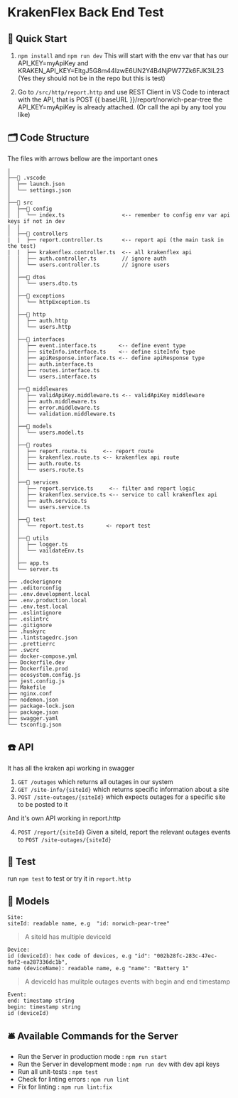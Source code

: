 # KrakenFlex Back End Test

## 🚀 Quick Start

1. `npm install` and `npm run dev` This will start with the env var that has our API_KEY=myApiKey and KRAKEN_API_KEY=EltgJ5G8m44IzwE6UN2Y4B4NjPW77Zk6FJK3lL23 (Yes they should not be in the repo but this is test)

2. Go to `/src/http/report.http` and use REST Client in VS Code to interact with the API, that is POST {{ baseURL }}/report/norwich-pear-tree the API_KEY=myApiKey is already attached. (Or call the api by any tool you like) 


## 🗂 Code Structure 

The files with arrows bellow are the important ones 


```
│
├──📂 .vscode
│  ├── launch.json
│  └── settings.json
│
├──📂 src
│  ├──📂 config
│  │  └── index.ts                  <-- remember to config env var api keys if not in dev
│  │
│  ├──📂 controllers
|  |  ├── report.controller.ts      <-- report api (the main task in the test)
|  |  ├── krakenflex.controller.ts  <-- all krakenflex api 
│  │  ├── auth.controller.ts        // ignore auth
│  │  └── users.controller.ts       // ignore users
│  │
│  ├──📂 dtos
│  │  └── users.dto.ts
│  │
│  ├──📂 exceptions
│  │  └── httpException.ts
│  │
│  ├──📂 http
│  │  ├── auth.http
│  │  └── users.http
│  │
│  ├──📂 interfaces
│  │  ├── event.interface.ts       <-- define event type
│  │  ├── siteInfo.interface.ts    <-- define siteInfo type
│  │  ├── apiResponse.interface.ts <-- define apiResponse type
│  │  ├── auth.interface.ts
│  │  ├── routes.interface.ts
│  │  └── users.interface.ts
│  │
│  ├──📂 middlewares
│  │  ├── validApiKey.middleware.ts <-- validApiKey middleware
│  │  ├── auth.middleware.ts
│  │  ├── error.middleware.ts
│  │  └── validation.middleware.ts
│  │
│  ├──📂 models
│  │  └── users.model.ts
│  │
│  ├──📂 routes
│  │  ├── report.route.ts     <-- report route
│  │  ├── krakenflex.route.ts <-- krakenflex api route
│  │  ├── auth.route.ts
│  │  └── users.route.ts
│  │
│  ├──📂 services
│  │  ├── report.service.ts     <-- filter and report logic
│  │  ├── krakenflex.service.ts <-- service to call krakenflex api
│  │  ├── auth.service.ts
│  │  └── users.service.ts
│  │
│  ├──📂 test
│  │  └── report.test.ts       <- report test 
│  │
│  ├──📂 utils
│  │  ├── logger.ts
│  │  └── vaildateEnv.ts
│  │
│  ├── app.ts
│  └── server.ts
│
├── .dockerignore
├── .editorconfig
├── .env.development.local
├── .env.production.local
├── .env.test.local
├── .eslintignore
├── .eslintrc
├── .gitignore
├── .huskyrc
├── .lintstagedrc.json
├── .prettierrc
├── .swcrc
├── docker-compose.yml
├── Dockerfile.dev
├── Dockerfile.prod
├── ecosystem.config.js
├── jest.config.js
├── Makefile
├── nginx.conf
├── nodemon.json
├── package-lock.json
├── package.json
├── swagger.yaml
└── tsconfig.json
```

## ☎️ API

It has all the kraken api working in swagger

1. `GET /outages` which returns all outages in our system
2. `GET /site-info/{siteId}` which returns specific information about a site
3. `POST /site-outages/{siteId}` which expects outages for a specific site to be posted to it


And it's own API working in report.http

4. `POST /report/{siteId}` Given a siteId, report the relevant outages events to `POST /site-outages/{siteId}`

## 🧪 Test

run `npm test` to test or try it in `report.http` 

## 🥡 Models

```
Site:
siteId: readable name, e.g  "id: norwich-pear-tree"
```
> A siteId has multiple deviceId
```
Device:
id (deviceId): hex code of devices, e.g "id": "002b28fc-283c-47ec-9af2-ea287336dc1b", 
name (deviceName): readable name, e.g "name": "Battery 1"
```
> A deviceId has mulitple outages events with begin and end timestamp 
```
Event:
end: timestamp string
begin: timestamp string
id (deviceId)
```

## 🛎 Available Commands for the Server

- Run the Server in production mode : `npm run start`
- Run the Server in development mode : `npm run dev` with dev api keys
- Run all unit-tests : `npm test` 
- Check for linting errors : `npm run lint`
- Fix for linting : `npm run lint:fix`
